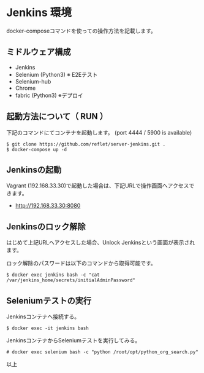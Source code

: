 
# Jenkins 環境

docker-composeコマンドを使っての操作方法を記載します。

## ミドルウェア構成

- Jenkins
- Selenium (Python3) ※ E2Eテスト
- Selenium-hub
- Chrome
- fabric (Python3) ※デプロイ

## 起動方法について（ RUN ）

下記のコマンドにてコンテナを起動します。 (port 4444 / 5900 is available)

```
$ git clone https://github.com/reflet/server-jenkins.git .
$ docker-compose up -d
```

## Jenkinsの起動
Vagrant (192.168.33.30)で起動した場合は、下記URLで操作画面へアクセスできます。

* http://192.168.33.30:8080

## Jenkinsのロック解除

はじめて上記URLへアクセスした場合、Unlock Jenkinsという画面が表示されます。

ロック解除のパスワードは以下のコマンドから取得可能です。

```
$ docker exec jenkins bash -c "cat /var/jenkins_home/secrets/initialAdminPassword"
```

## Seleniumテストの実行

Jenkinsコンテナへ接続する。
```
$ docker exec -it jenkins bash
```

JenkinsコンテナからSeleniumテストを実行してみる。

```
# docker exec selenium bash -c "python /root/opt/python_org_search.py"
```

以上